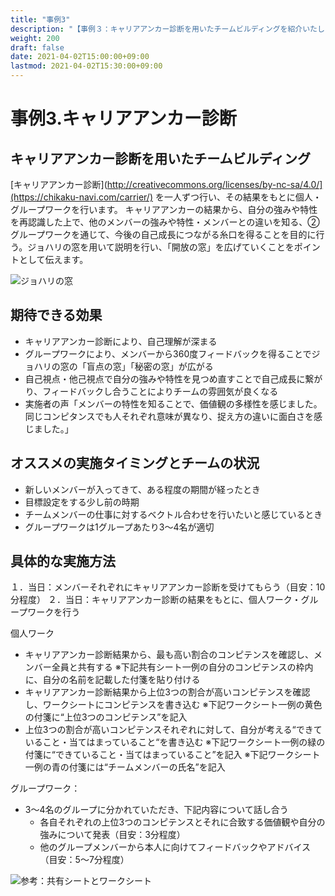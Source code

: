 ```yaml
---
title: "事例3"
description: "【事例３：キャリアアンカー診断を用いたチームビルディングを紹介いたします】"
weight: 200
draft: false
date: 2021-04-02T15:00:00+09:00
lastmod: 2021-04-02T15:30:00+09:00
---
```


# 事例3.キャリアアンカー診断

## キャリアアンカー診断を用いたチームビルディング

[キャリアアンカー診断](http://creativecommons.org/licenses/by-nc-sa/4.0/](https://chikaku-navi.com/carrier/) を一人ずつ行い、その結果をもとに個人・グループワークを行います。
キャリアアンカーの結果から、自分の強みや特性を再認識した上で、他のメンバーの強みや特性・メンバーとの違いを知る、②グループワークを通じて、今後の自己成長につながる糸口を得ることを目的に行う。ジョハリの窓を用いて説明を行い、「開放の窓」を広げていくことをポイントとして伝えます。

![ジョハリの窓](/teambuilding-handbook/JWindow.PNG)

## 期待できる効果

- キャリアアンカー診断により、自己理解が深まる
- グループワークにより、メンバーから360度フィードバックを得ることでジョハリの窓の「盲点の窓」「秘密の窓」が広がる
- 自己視点・他己視点で自分の強みや特性を見つめ直すことで自己成長に繋がり、フィードバックし合うことによりチームの雰囲気が良くなる
- 実施者の声「メンバーの特性を知ることで、価値観の多様性を感じました。同じコンピタンスでも人それぞれ意味が異なり、捉え方の違いに面白さを感じました。」

## オススメの実施タイミングとチームの状況

- 新しいメンバーが入ってきて、ある程度の期間が経ったとき
- 目標設定をする少し前の時期
- チームメンバーの仕事に対するベクトル合わせを行いたいと感じているとき
- グループワークは1グループあたり3～4名が適切 

## 具体的な実施方法

１．当日：メンバーそれぞれにキャリアアンカー診断を受けてもらう（目安：10分程度）
２．当日：キャリアアンカー診断の結果をもとに、個人ワーク・グループワークを行う

個人ワーク
- キャリアアンカー診断結果から、最も高い割合のコンピテンスを確認し、メンバー全員と共有する
  ※下記共有シート一例の自分のコンピテンスの枠内に、自分の名前を記載した付箋を貼り付ける
- キャリアアンカー診断結果から上位3つの割合が高いコンピテンスを確認し、ワークシートにコンピテンスを書き込む
  ※下記ワークシート一例の黄色の付箋に“上位3つのコンピテンス”を記入
- 上位3つの割合が高いコンピテンスそれぞれに対して、自分が考える“できていること・当てはまっていること“を書き込む
  ※下記ワークシート一例の緑の付箋に“できていること・当てはまっていること”を記入
  ※下記ワークシート一例の青の付箋には“チームメンバーの氏名”を記入

グループワーク：
- 3～4名のグループに分かれていただき、下記内容について話し合う
  - 各自それぞれの上位3つのコンピテンスとそれに合致する価値観や自分の強みについて発表（目安：3分程度）
  - 他のグループメンバーから本人に向けてフィードバックやアドバイス（目安：5～7分程度）

![参考：共有シートとワークシート](/teambuilding-handbook/worksheet.PNG)
